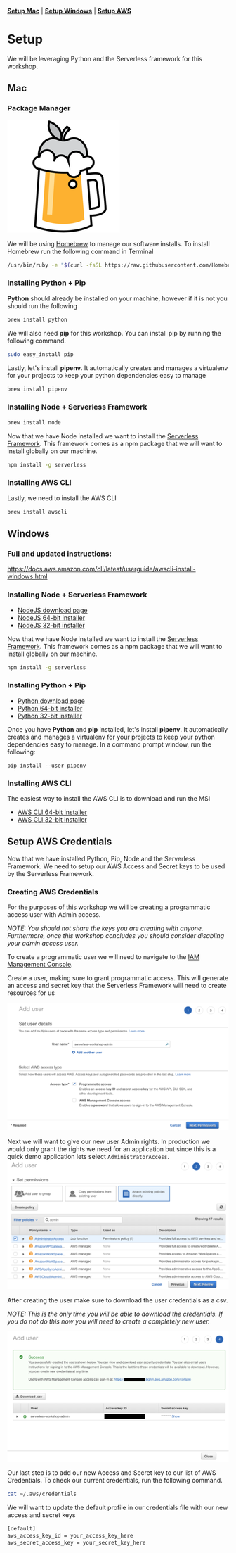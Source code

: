 
**[Setup Mac](#mac)** | **[Setup Windows](#windows)** | **[Setup AWS](#setup-aws-credentials)**

# Setup

We will be leveraging Python and the Serverless framework for this workshop. 

## Mac


### Package Manager

![Homebrew](../assets/images/homebrew.png)

We will be using [Homebrew](https://brew.sh/) to manage our software installs. To install Homebrew run the following command in Terminal 

```bash
/usr/bin/ruby -e "$(curl -fsSL https://raw.githubusercontent.com/Homebrew/install/master/install)"
```

### Installing Python + Pip

**Python** should already be installed on your machine, however if it is not you should run the following

```bash
brew install python
```

We will also need **pip** for this workshop. You can install pip by running the following command.

```bash
sudo easy_install pip
```

Lastly, let's install **pipenv**. It automatically creates and manages a virtualenv for your projects to keep your python dependencies easy to manage

```bash
brew install pipenv 
```

### Installing Node + Serverless Framework

```bash
brew install node
```

Now that we have Node installed we want to install the [Serverless Framework](https://serverless.com/). This framework comes as a npm package that we will want to install globally on our machine.

```bash
npm install -g serverless
```

### Installing AWS CLI

Lastly, we need to install the AWS CLI

``` bash
brew install awscli
```

## Windows

### Full and updated instructions: 
https://docs.aws.amazon.com/cli/latest/userguide/awscli-install-windows.html

### Installing Node + Serverless Framework

- [NodeJS download page](https://nodejs.org/en/download)
- [NodeJS 64-bit installer](https://nodejs.org/dist/v8.12.0/node-v8.12.0-x64.msi)
- [NodeJS 32-bit installer](https://nodejs.org/dist/v8.12.0/node-v8.12.0-x86.msi)


Now that we have Node installed we want to install the [Serverless Framework](https://serverless.com/). This framework comes as a npm package that we will want to install globally on our machine.

```bash
npm install -g serverless
```

### Installing Python + Pip

- [Python download page](https://www.python.org/downloads/release/python-367)
- [Python 64-bit installer](https://www.python.org/ftp/python/3.6.7/python-3.6.7-amd64.exe)
- [Python 32-bit installer](https://www.python.org/ftp/python/3.6.7/python-3.6.7.exe)


Once you have **Python** and **pip** installed, let's install **pipenv**. It automatically creates and manages a virtualenv for your projects to keep your python dependencies easy to manage. In a command prompt window, run the following:

```
pip install --user pipenv
```

### Installing AWS CLI
The easiest way to install the AWS CLI is to download and run the MSI
- [AWS CLI 64-bit installer](https://s3.amazonaws.com/aws-cli/AWSCLI64PY3.msi)
- [AWS CLI 32-bit installer](https://s3.amazonaws.com/aws-cli/AWSCLI32PY3.msi)

## Setup AWS Credentials

Now that we have installed Python, Pip, Node and the Serverless Framework. We need to setup our AWS Access and Secret keys to be used by the Serverless Framework.

### Creating AWS Credentials

For the purposes of this workshop we will be creating a programmatic access user with Admin access. 

_*NOTE*: You should not share the keys you are creating with anyone. Furthermore, once this workshop concludes you should consider disabling your admin access user._

To create a programmatic user we will need to navigate to the [IAM Management Console](https://console.aws.amazon.com/iam/home?#/users$new?step=details).


Create a user, making sure to grant programmatic access. This will generate an access and secret key that the Serverless Framework will need to create resources for us

![Add User](../assets/images/add-user.png)

Next we will want to give our new user Admin rights. In production we would only grant the rights we need for an application but since this is a quick demo application lets select `AdministratorAccess`.
![Admin Rights](../assets/images/admin-rights.png)

After creating the user make sure to download the user credentials as a csv. 


_*NOTE*: This is the only time you will be able to download the credentials. If you do not do this now you will need to create a completely new user._

![User Creds](../assets/images/user-creds.png)

Our last step is to add our new Access and Secret key to our list of AWS Credentials. To check our current credentials, run the following command.

```bash
cat ~/.aws/credentials
```

We will want to update the default profile in our credentials file with our new access and secret keys

```
[default]
aws_access_key_id = your_access_key_here
aws_secret_access_key = your_secret_key_here
```
